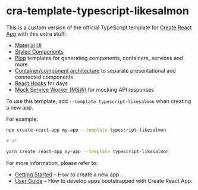 # cra-template-typescript-likesalmon

This is a custom version of the official TypeScript template for [Create React App](https://github.com/facebook/create-react-app) with this extra stuff:

* [Material UI](https://material-ui.com/)
* [Styled Components](https://styled-components.com/)
* [Plop](https://plopjs.com/) templates for generating components, containers, services and more
* [Container/component architecture](https://medium.com/@dan_abramov/smart-and-dumb-components-7ca2f9a7c7d0) to separate presentational and connected components
* [React Hooks](https://reactjs.org/docs/hooks-intro.html) for days
* [Mock Service Worker (MSW)](https://mswjs.io/docs/getting-started/integrate/browser) for mocking API responses

To use this template, add `--template typescript-likesalmon` when creating a new app.

For example:

```sh
npx create-react-app my-app --template typescript-likesalmon

# or

yarn create react-app my-app --template typescript-likesalmon
```

For more information, please refer to:

* [Getting Started](https://create-react-app.dev/docs/getting-started) – How to create a new app.
* [User Guide](https://create-react-app.dev) – How to develop apps bootstrapped with Create React App.
